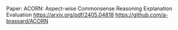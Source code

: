   Paper: ACORN: Aspect-wise Commonsense Reasoning Explanation Evaluation
  https://arxiv.org/pdf/2405.04818
  https://github.com/a-brassard/ACORN
